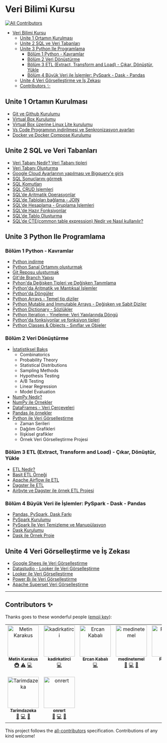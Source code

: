 # Veri Bilimi Kursu
<!-- ALL-CONTRIBUTORS-BADGE:START - Do not remove or modify this section -->
[![All Contributors](https://img.shields.io/badge/all_contributors-9-orange.svg?style=flat-square)](#contributors-)
<!-- ALL-CONTRIBUTORS-BADGE:END -->

- [Veri Bilimi Kursu](#veri-bilimi-kursu)
  - [Unite 1 Ortamın Kurulması](#unite-1-ortamın-kurulması)
  - [Unite 2 SQL ve Veri Tabanları](#unite-2-sql-ve-veri-tabanları)
  - [Unite 3 Python Ile Programlama](#unite-3-python-ile-programlama)
    - [Bölüm 1 Python - Kavramlar](#bölüm-1-python---kavramlar)
    - [Bölüm 2 Veri Dönüştürme](#bölüm-2-veri-dönüştürme)
    - [Bölüm 3 ETL (Extract, Transform and Load) - Çıkar, Dönüştür, Yükle](#bölüm-3-etl-extract-transform-and-load---çıkar-dönüştür-yükle)
    - [Bölüm 4 Büyük Veri ile İşlemler: PySpark - Dask - Pandas](#bölüm-4-büyük-veri-ile-i̇şlemler-pyspark---dask---pandas)
  - [Unite 4 Veri Görselleştirme ve İş Zekası](#unite-4-veri-görselleştirme-ve-i̇ş-zekası)
  - [Contributors ✨](#contributors-)


## Unite 1 Ortamın Kurulması

- [Git ve Github Kurulumu](https://www.youtube.com/watch?v=mHP2YnD9J-U)
- [Virtual Box Kurulumu](https://www.youtube.com/watch?v=EH-354H0ne8)
- [Virtual Box üzerine Linux Lite kurulumu](./ekler/virtualbox_kurulum.md)
- [Vs Code Programının indirilmesi ve Senkronizasyon ayarları](./ekler/vscode_eklentiler.md)
- [Docker ve Docker Compose Kurulumu](./ekler/docker_kurulum.md)


## Unite 2 SQL ve Veri Tabanları

- [Veri Tabanı Nedir? Veri Tabanı tipleri](https://www.youtube.com/watch?v=BqlIB-TJiNw)
- [Veri Tabanı Oluşturma](./postgres/postgrest.md)
- [Google Cloud Ayarlarının yapılması ve Bigquery'e giriş](https://youtube.com/watch?v=JeSKgXkCTHU&si=EnSIkaIECMiOmarE)
- [SQL Sonuçlarını görmek](https://youtube.com/watch?v=UxZb4cmzwxY&si=EnSIkaIECMiOmarE)
- [SQL Komutları](https://youtube.com/watch?v=YTT0utDyKeY&si=EnSIkaIECMiOmarE)
- [SQL CRUD İşlemleri](https://youtube.com/watch?v=0XGSlAsyzoU&si=EnSIkaIECMiOmarE)
- [SQL'de Aritmatik Operasyonlar](https://youtube.com/watch?v=4JDPP-7UXA4&si=EnSIkaIECMiOmarE)
- [SQL'de Tabloları bağlama - JOIN](https://youtube.com/watch?v=z1VtVGqFESo&si=EnSIkaIECMiOmarE)
- [SQL'de Hesaplama - Gruplama İşlemleri](https://youtube.com/watch?v=SNJy_38C7Bg&si=EnSIkaIECMiOmarE)
- [SQL'de Hazır Fonksiyonlar](https://youtube.com/watch?v=MDmJUMt_19o&si=EnSIkaIECMiOmarE)
- [SQL'de Tablo Oluşturma](https://youtube.com/watch?v=JeSKgXkCTHU&si=EnSIkaIECMiOmarE)
- [SQL'de CTE(common table expression) Nedir ve Nasıl kullanılır?](https://youtube.com/watch?v=JeSKgXkCTHU&si=EnSIkaIECMiOmarE) 

## Unite 3 Python Ile Programlama

### Bölüm 1 Python - Kavramlar

- [Python indirme](https://youtu.be/npN2xyngkcA)
- [Python Sanal Ortamını oluşturmak]()
- [Git Reposu uluşturmak](https://youtu.be/mHP2YnD9J-U)
- [Git'de Branch Yapısı](https://youtu.be/mHP2YnD9J-U)
- [Pyhon'da Değişken Tipleri ve Değişken Tanımlama](https://youtu.be/BJletCmGN6E)
- [Python'da Aritmatik ve Mantıksal İşlemler](https://youtu.be/8jaliuPUijM)
- [Python'da Döngüler](https://youtu.be/CHKX3ghD8Mg)
- [Python Arrays - Temel tip diziler](https://youtu.be/8b7gzO_252U)
- [Python Mutable and Immutable Arrays - Değişken ve Sabit Diziler](https://youtu.be/dzurkz-A61w)
- [Python Dictionary - Sözlükler](https://www.youtube.com/watch?v=WbBsfy5_DiM)
- [Python Iteration - Yineleme: Veri Yapılarında Döngü](https://youtu.be/CHKX3ghD8Mg?si=VNlSKNGX6F5rGcwS)
- [Python'da fonksiyonlar ve fonksiyon tipleri](https://youtu.be/jfxu3nqsQU4?si=5Y-1KJGB8Q-VoSKv)
- [Python Classes & Objects - Sınıflar ve Objeler](https://youtu.be/7TY9BDKhmFg?si=ry4MXaKCPh0yYr3O)

### Bölüm 2 Veri Dönüştürme
- [İstatistiksel Bakış]()
  - Combinatorics
  - Probability Theory
  - Statistical Distributions
  - Sampling Methods
  - Hypothesis Testing
  - A/B Testing
  - Linear Regression
  - Model Evaluation
- [NumPy Nedir?](https://www.youtube.com/playlist?list=PLanC6OPLYlCZosNT_o3p2-j1LREzWwpJp)
- [NumPy ile Ornekler](https://www.youtube.com/playlist?list=PLanC6OPLYlCZosNT_o3p2-j1LREzWwpJp)
- [DataFrames - Veri Çerçeveleri]()
- [Pandas ile örnekler]()
- [Python ile Veri Görselleştirme]()
  - Zaman Serileri
  - Dağılım Grafikleri
  - İlişkisel grafikler
  - Örnek Veri Görselleştirme Projesi

### Bölüm 3 ETL (Extract, Transform and Load) - Çıkar, Dönüştür, Yükle

- [ETL Nedir?]()
- [Basit ETL Örneği]()
- [Apache Airflow ile ETL]()
- [Dagster İle ETL]()
- [Airbyte ve Dagster ile örnek ETL Projesi]()

### Bölüm 4 Büyük Veri ile İşlemler: PySpark - Dask - Pandas

- [Pandas, PySpark, Dask Farkı]()
- [PySpark Kurulumu]()
- [PySpark İle Veri Temizleme ve Manupülasyon]()
- [Dask Kurulumu]()
- [Dask ile Örnek Proje]()

## Unite 4 Veri Görselleştirme ve İş Zekası

- [Google Shees ile Veri Görselleştirme](https://www.youtube.com/watch?v=HXfCNI-JDYc)
- [Datastudio - Looker ile Veri Görselleştirme](https://www.youtube.com/watch?v=DbOAlkvWEFI)
- [Looker ile Veri Görselleştirme]()
- [Power Bı ile Veri Görselleştirme](https://www.youtube.com/watch?v=qcB75opF9rg&list=PLanC6OPLYlCYW_hLru-GZcfgMHaaIoe-b&index=35)
- [Apache Superset Veri Görselleştirme](https://www.youtube.com/watch?v=7zfnaVVue9Y)


---


## Contributors ✨

Thanks goes to these wonderful people ([emoji key](https://allcontributors.org/docs/en/emoji-key)):
<!-- ALL-CONTRIBUTORS-LIST:START - Do not remove or modify this section -->
<!-- prettier-ignore-start -->
<!-- markdownlint-disable -->
<table>
  <tbody>
    <tr>
      <td align="center" valign="top" width="14.28%"><a href="https://www.linkedin.com/in/metin-karakus-b586b6132"><img src="https://avatars.githubusercontent.com/u/61006227?v=4?s=100" width="100px;" alt="Metin Karakus"/><br /><sub><b>Metin Karakus</b></sub></a><br /><a href="#infra-m-karakus" title="Infrastructure (Hosting, Build-Tools, etc)">🚇</a> <a href="https://github.com/m-karakus/veri-bilimi-kursu/commits?author=m-karakus" title="Tests">⚠️</a> <a href="https://github.com/m-karakus/veri-bilimi-kursu/commits?author=m-karakus" title="Code">💻</a></td>
      <td align="center" valign="top" width="14.28%"><a href="https://github.com/kadirkatirci"><img src="https://avatars.githubusercontent.com/u/107984688?v=4?s=100" width="100px;" alt="kadirkatirci"/><br /><sub><b>kadirkatirci</b></sub></a><br /><a href="https://github.com/m-karakus/veri-bilimi-kursu/commits?author=kadirkatirci" title="Code">💻</a></td>
      <td align="center" valign="top" width="14.28%"><a href="https://github.com/kabalidevercan"><img src="https://avatars.githubusercontent.com/u/103073901?v=4?s=100" width="100px;" alt="Ercan Kabalı"/><br /><sub><b>Ercan Kabalı</b></sub></a><br /><a href="https://github.com/m-karakus/veri-bilimi-kursu/commits?author=kabalidevercan" title="Code">💻</a></td>
      <td align="center" valign="top" width="14.28%"><a href="https://github.com/medinetemel"><img src="https://avatars.githubusercontent.com/u/47544705?v=4?s=100" width="100px;" alt="medinetemel"/><br /><sub><b>medinetemel</b></sub></a><br /><a href="https://github.com/m-karakus/veri-bilimi-kursu/issues?q=author%3Amedinetemel" title="Bug reports">🐛</a> <a href="https://github.com/m-karakus/veri-bilimi-kursu/commits?author=medinetemel" title="Code">💻</a> <a href="#data-medinetemel" title="Data">🔣</a></td>
      <td align="center" valign="top" width="14.28%"><a href="https://github.com/erfatih"><img src="https://avatars.githubusercontent.com/u/113780890?v=4?s=100" width="100px;" alt="Fatih ER"/><br /><sub><b>Fatih ER</b></sub></a><br /><a href="https://github.com/m-karakus/veri-bilimi-kursu/commits?author=erfatih" title="Code">💻</a> <a href="#data-erfatih" title="Data">🔣</a></td>
      <td align="center" valign="top" width="14.28%"><a href="https://github.com/ozturk-enes"><img src="https://avatars.githubusercontent.com/u/130938721?v=4?s=100" width="100px;" alt="ozturk-enes"/><br /><sub><b>ozturk-enes</b></sub></a><br /><a href="https://github.com/m-karakus/veri-bilimi-kursu/commits?author=ozturk-enes" title="Code">💻</a></td>
      <td align="center" valign="top" width="14.28%"><a href="https://github.com/denizct"><img src="https://avatars.githubusercontent.com/u/137150596?v=4?s=100" width="100px;" alt="Deniz Can Tokpunar"/><br /><sub><b>Deniz Can Tokpunar</b></sub></a><br /><a href="https://github.com/m-karakus/veri-bilimi-kursu/commits?author=denizct" title="Code">💻</a></td>
    </tr>
    <tr>
      <td align="center" valign="top" width="14.28%"><a href="https://github.com/tarimdazeka"><img src="https://avatars.githubusercontent.com/u/138719920?v=4?s=100" width="100px;" alt="Tarimdazeka"/><br /><sub><b>Tarimdazeka</b></sub></a><br /><a href="https://github.com/m-karakus/veri-bilimi-kursu/issues?q=author%3Atarimdazeka" title="Bug reports">🐛</a> <a href="https://github.com/m-karakus/veri-bilimi-kursu/commits?author=tarimdazeka" title="Code">💻</a> <a href="#data-tarimdazeka" title="Data">🔣</a></td>
      <td align="center" valign="top" width="14.28%"><a href="https://github.com/onrert"><img src="https://avatars.githubusercontent.com/u/59202930?v=4?s=100" width="100px;" alt="onrert"/><br /><sub><b>onrert</b></sub></a><br /><a href="https://github.com/m-karakus/veri-bilimi-kursu/issues?q=author%3Aonrert" title="Bug reports">🐛</a> <a href="https://github.com/m-karakus/veri-bilimi-kursu/commits?author=onrert" title="Code">💻</a> <a href="#data-onrert" title="Data">🔣</a></td>
    </tr>
  </tbody>
</table>

<!-- markdownlint-restore -->
<!-- prettier-ignore-end -->

<!-- ALL-CONTRIBUTORS-LIST:END -->

This project follows the [all-contributors](https://github.com/all-contributors/all-contributors) specification.
Contributions of any kind welcome!
